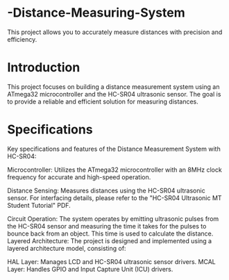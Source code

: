 # -Distance-Measuring-System
This project allows you to accurately measure distances with precision and efficiency. 
# Introduction
This project focuses on building a distance measurement system using an ATmega32 microcontroller and the HC-SR04 ultrasonic sensor. The goal is to provide a reliable and efficient solution for measuring distances.

# Specifications
Key specifications and features of the Distance Measurement System with HC-SR04:

Microcontroller: Utilizes the ATmega32 microcontroller with an 8MHz clock frequency for accurate and high-speed operation.

Distance Sensing: Measures distances using the HC-SR04 ultrasonic sensor. For interfacing details, please refer to the "HC-SR04 Ultrasonic MT Student Tutorial" PDF.

Circuit Operation: The system operates by emitting ultrasonic pulses from the HC-SR04 sensor and measuring the time it takes for the pulses to bounce back from an object. This time is used to calculate the distance.
Layered Architecture: The project is designed and implemented using a layered architecture model, consisting of:

HAL Layer: Manages LCD and HC-SR04 ultrasonic sensor drivers.
MCAL Layer: Handles GPIO and Input Capture Unit (ICU) drivers.
